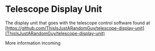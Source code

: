 # Telescope Display Unit

The display unit that goes with the telescope control software found at [https://github.com/ThisIsJustARandomGuy/telescope-display-unit](ThisIsJustARandomGuy/telescope-display-unit)

More information incoming
